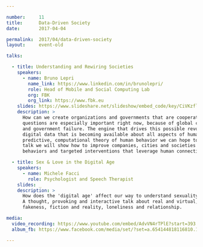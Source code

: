 ```yaml
---

number:     11
title:      Data-Driven Society
date:       2017-04-04

permalink:  2017/04/data-driven-society
layout:     event-old

talks:

  - title: Understanding and Rewiring Societies
    speakers:
      - name: Bruno Lepri
        name_link: https://www.linkedin.com/in/brunolepri/
        role: Head of Mobile and Social Computing Lab
        org: FBK
        org_link: https://www.fbk.eu
    slides: https://www.slideshare.net/slideshow/embed_code/key/CiVKzflyWkpqKm
    description: >
      How can we create organizations and governments that are cooperative, productive, and creative? These
      questions are especially important right now, because of global competition, environmental challenges,
      and government failure. The engine that drives this possible revolution is big data: the newly ubiquitous
      digital data that is becoming available about all aspects of human life. By using these data to build a
      predictive, computational theory of human behavior we can hope to engineer better social systems. In this
      talk we will show how to improve companies, cities and societies through a deep understanding of human
      behaviors and targeted interventions that leverage human connections.

  - title: Sex & Love in the Digital Age
    speakers:
      - name: Michele Facci
        role: Psychologist and Speech Therapist
    slides: _
    description: >
      How does the 'digital age' affect our way to understand sexuality? And what about feelings? Or love?
      A thought, provoking and interactive talk about real and virtual, sexuality and pornography, truth and
      fakeness, fiction and reality, loneliness and relationship.

media:
  video_recording: https://www.youtube.com/embed/AdvVN4rTPlE?start=393
  album_fb: https://www.facebook.com/media/set/?set=a.654144818116810.1073741840.476076519256975&type=1&l=674b33e1eb

---
```

